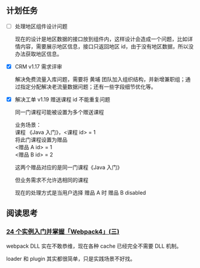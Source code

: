 ## 计划任务

- [ ] 处理地区组件设计问题

  现在的设计是地区数据的接口放到组件内，这样设计会造成一个问题，比如详情内容，需要展示地区信息，接口只返回地区 id，由于没有地区数据，所以没办法获取地区信息。

- [x] CRM v1.17 需求评审

  解决免费流量入库问题，需要将 黄埔 团队加入组织结构，并新增兼职组；通过指定分配解决老流量数据问题；还有一些字段细节优化等。

- [x] 解决工单 v1.19 赠送课程 id 不能重复问题

  同一门课程可能被设置为多个赠送课程

  业务场景：  
  课程 《Java 入门》，<课程 id> = 1  
  将此门课程设置为赠品  
  <赠品 A id> = 1  
  <赠品 B id> = 2

  这两个赠品对应的是同一门课程《Java 入门》

  但业务需求不允许选相同的课程

  现在的处理方式是当用户选择 赠品 A 时 赠品 B disabled

## 阅读思考

### [24 个实例入门并掌握「Webpack4」(三)](https://juejin.im/post/5cb01f32e51d456e5e035ef7)

webpack DLL 实在不敢恭维，现在各种 cache 已经完全不需要 DLL 机制。

loader 和 plugin 其实都很简单，只是实践场景不好找。
